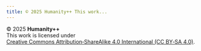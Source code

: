 ```yaml
---
title: © 2025 Humanity++ This work...
---
```


© 2025 **Humanity++**\
This work is licensed under\
[Creative Commons Attribution‑ShareAlike 4.0 International (CC BY‑SA 4.0)](https://creativecommons.org/licenses/by-sa/4.0/).
